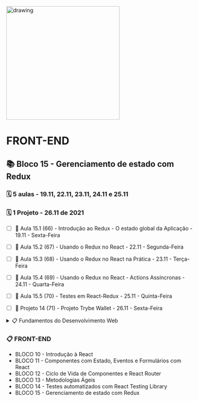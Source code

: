 <img src="https://user-images.githubusercontent.com/87394535/129942939-007fc304-2ac0-431d-b018-685951e5750f.png" alt="drawing" width="300"/>

# FRONT-END
## 📚 Bloco 15 - Gerenciamento de estado com Redux
### 🗓️ 5 aulas - 19.11, 22.11, 23.11, 24.11 e 25.11
### 🗓️ 1 Projeto - 26.11 de 2021

- [ ] 📖 Aula 15.1 (66) - Introdução ao Redux - O estado global da Aplicação - 19.11 - Sexta-Feira
- [ ] 📖 Aula 15.2 (67) - Usando o Redux no React - 22.11 - Segunda-Feira
- [ ] 📖 Aula 15.3 (68) - Usando o Redux no React na Prática - 23.11 - Terça-Feira
- [ ] 📖 Aula 15.4 (69) - Usando o Redux no React - Actions Assíncronas - 24.11 - Quarta-Feira
- [ ] 📖 Aula 15.5 (70) - Testes em React-Redux - 25.11 - Quinta-Feira
- [ ] 📖 Projeto 14 (71) - Projeto Trybe Wallet - 26.11 - Sexta-Feira


<details>
<summary> 📋 Fundamentos do Desenvolvimento Web </summary>

- BLOCO 1 - UNIX & BASH  ✅
- BLOCO 2 - Git, GitHub e Internet ✅
- BLOCO 3 - Introdução à HTML e CSS ✅
- BLOCO 4 - Introdução à JavaScript e Lógica de Programação ✅
- BLOCO 5 - JavaScript: DOM, eventos e WebStorage ✅
- BLOCO 6 - HTML e CSS: Forms, Flexbox e Responsivo ✅
- BLOCO 7 - Introdução à JS ES6 e Testes Unitários ✅
- BLOCO 8 - Higher Order Functions do JavaScript ES6 ✅
- BLOCO 9 - JavaScript e Testes Assíncronos ✅

</details>

### 📋 FRONT-END

- BLOCO 10 - Introdução à React
- BLOCO 11 - Componentes com Estado, Eventos e Formulários com React
- BLOCO 12 - Ciclo de Vida de Componentes e React Router
- BLOCO 13 - Metodologias Ágeis
- BLOCO 14 - Testes automatizados com React Testing Library
- BLOCO 15 - Gerenciamento de estado com Redux